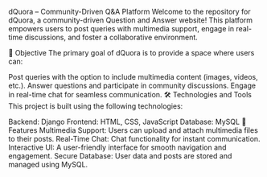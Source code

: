 dQuora – Community-Driven Q&A Platform
Welcome to the repository for dQuora, a community-driven Question and Answer website! This platform empowers users to post queries with multimedia support, engage in real-time discussions, and foster a collaborative environment.

🌟 Objective
The primary goal of dQuora is to provide a space where users can:

Post queries with the option to include multimedia content (images, videos, etc.).
Answer questions and participate in community discussions.
Engage in real-time chat for seamless communication.
🛠️ Technologies and Tools
This project is built using the following technologies:

Backend: Django
Frontend: HTML, CSS, JavaScript
Database: MySQL
🚀 Features
Multimedia Support: Users can upload and attach multimedia files to their posts.
Real-Time Chat: Chat functionality for instant communication.
Interactive UI: A user-friendly interface for smooth navigation and engagement.
Secure Database: User data and posts are stored and managed using MySQL.
